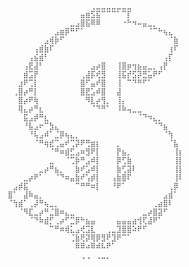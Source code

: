 ⠀⠀⠀⠀⠀⠀⠀⠀⠀⠀⠀⠀⠀⠀⠀⠀⢀⣀⣀⣀⣀⣀⣀⣀⠀⠀⠀⠀⠀⠀⠀⠀⠀⠀
⠀⠀⠀⠀⠀⠀⠀⠀⠀⠀⠀⠀⠀⠀⣤⣶⣫⣯⠉⠉⠉⠁⠉⡏⠀⠀⠀⠀⠀⠀⠀⠀⠀⠀
⠀⠀⠀⠀⠀⠀⠀⠀⠀⠀⠀⠀⣀⣠⣿⣯⠿⠿⠀⠀⠀⠀⠐⠓⠲⠤⣤⣀⡀⠀⠀⠀⠀⠀
⠀⠀⠀⠀⠀⠀⠀⠀⠀⣠⣶⡿⠛⠋⠁⠀⠀⠀⠀⠀⠀⠀⠀⠀⠀⠀⠀⠈⠉⠓⢦⣄⠀⠀
⠀⠀⠀⠀⠀⠀⠀⣠⢾⡷⠋⠀⠀⠀⠀⠀⠀⠀⠀⠀⠀⠀⠀⠀⠀⠀⠀⠀⠀⠀⠀⠈⣷⠀
⠀⠀⠀⠀⠀⢠⣾⣷⠏⠀⠀⠀⠀⠀⠀⠀⠀⠀⠀⠀⠀⠀⠀⠀⠀⠀⠀⠀⠀⠀⠀⢰⠏⠀
⠀⠀⠀⠀⢠⣮⣾⠃⠀⠀⠀⠀⠀⠀⠀⠀⠀⠀⠀⠀⠀⠀⠀⠀⠀⠀⠀⠀⠀⠀⢠⡏⠀⠀
⠀⠀⠀⢠⣟⣼⠃⠀⠀⠀⠀⠀⠀⠀⠀⠀⣠⡴⣿⠀⠀⢸⣿⡶⢲⣦⣤⣀⡀⢠⡟⠀⠀⠀
⠀⠀⠀⣾⣩⡟⠀⠀⠀⠀⠀⠀⠀⠀⢀⣼⡯⢞⣻⠀⠀⢸⣯⡞⣫⡽⣛⣥⠟⠋⠀⠀⠀⠀
⠀⠀⣰⠟⢉⡇⠀⠀⠀⠀⠀⠀⠀⠀⣿⠋⣤⠞⣿⠀⠀⢸⠀⠉⠙⠛⠋⠁⠀⠀⠀⠀⠀⠀
⠀⢀⣿⡴⠛⡇⠀⠀⠀⠀⠀⠀⠀⠀⣿⣟⣡⠾⣿⠀⠀⣼⠀⠀⠀⠀⠀⠀⠀⠀⠀⠀⠀⠀
⠀⠀⣿⡴⠟⢷⠀⠀⠀⠀⠀⠀⠀⠀⠀⠻⣇⡴⢻⡀⠀⢸⡄⠀⠀⠀⠀⠀⠀⠀⠀⠀⠀⠀
⠀⠀⢿⣄⡴⠛⣆⠀⠀⠀⠀⠀⠀⠀⠀⠀⠈⠙⠛⠁⠀⠸⠷⢤⣀⣀⠀⠀⠀⠀⠀⠀⠀⠀
⠀⠀⠀⣯⣠⡾⠛⣆⠀⠀⠀⠀⠀⠀⠀⠀⠀⠀⠀⠀⠀⠀⠀⠀⠀⠈⠙⠲⣄⡀⠀⠀⠀⠀
⠀⠀⠀⠘⣧⣠⠖⠉⣳⣄⠀⠀⠀⠀⠀⠀⠀⠀⠀⠀⠀⠀⠀⠀⠀⠀⠀⠀⠈⠙⣦⠀⠀⠀
⠀⠀⠀⠀⠘⢧⣠⠾⠁⣈⡿⢦⣄⡀⠀⠀⠀⠀⠀⠀⠀⠀⠀⠀⠀⠀⠀⠀⠀⠀⠈⢳⠀⠀
⠀⠀⠀⠀⠀⠈⠛⢶⣞⢉⣤⠞⢉⡽⠟⢛⣶⡆⠀⠀⠀⡀⠀⠀⠀⠀⠀⠀⠀⠀⠀⠈⣧⠀
⠀⠀⠀⠀⠀⠀⠀⠀⠈⠛⠶⣾⣋⣠⠶⣻⠟⡇⠀⠀⠀⡟⣦⡀⠀⠀⠀⠀⠀⠀⠀⠀⢸⡆
⠀⠀⠀⠀⠀⠀⠀⠀⣀⠀⠀⠈⢉⡷⠛⣠⠾⡇⠀⠀⠀⡿⢋⣷⠀⠀⠀⠀⠀⠀⠀⠀⢸⡇
⠀⠀⠀⠀⠀⠀⣀⡴⠛⣦⡀⠀⠀⣷⠞⣡⠾⡇⠀⠀⠀⣷⢋⣽⠇⠀⠀⠀⠀⠀⠀⠀⢸⡇
⠀⠀⠀⣀⡴⠟⠁⠀⠀⠈⠙⠶⣤⣷⠞⢡⡾⡇⠀⠀⢠⣷⣿⠏⠀⠀⠀⠀⠀⠀⠀⠀⢸⠇
⠀⣠⡾⣯⠀⠀⠀⠀⠀⠀⠀⠀⠀⠉⠛⠛⠶⡇⠀⠀⠘⠟⠁⠀⠀⠀⠀⠀⠀⠀⠀⢀⡿⠀
⣿⠁⠀⣼⠷⣤⡀⠀⠀⠀⠀⠀⠀⠀⠀⠀⠀⠀⠀⠀⠀⠀⠀⠀⠀⠀⠀⠀⠀⠀⣠⣾⠁⠀
⠈⢳⣾⠁⢀⡼⠛⢦⣀⡀⠀⠀⠀⠀⠀⠀⠀⠀⠀⠀⠀⠀⠀⠀⠀⠀⠀⠀⢀⣴⣿⠇⠀⠀
⠀⠀⠈⠻⣏⣀⡴⠛⣈⣿⠶⣄⣀⠀⠀⠀⠀⠀⠀⠀⠀⠀⠀⠀⠀⠀⣀⡴⣿⣽⠋⠀⠀⠀
⠀⠀⠀⠀⠈⠙⠷⣾⡋⢀⡴⠋⣉⡿⠓⣦⣤⠀⠀⠀⠀⣤⣤⣤⣴⢺⢏⣼⠟⠁⠀⠀⠀⠀
⠀⠀⠀⠀⠀⠀⠀⠀⠉⠛⠶⢾⣅⣠⢞⣩⣇⠀⠀⢀⣀⣹⣿⣿⠵⠟⠋⠀⠀⠀⠀⠀⠀⠀
⠀⠀⠀⠀⠀⠀⠀⠀⠀⠀⠀⠀⢈⣷⢟⡽⢿⡿⣻⠟⣹⠟⠉⠁⠀⠀⠀⠀⠀⠀⠀⠀⠀⠀
⠀⠀⠀⠀⠀⠀⠀⠀⠀⠀⠀⠀⠀⠿⠿⠴⠿⠾⠧⠟⠁⠀⠀⠀⠀⠀⠀⠀⠀⠀⠀⠀⠀⠀
⠀⠀⠀⠀⠀⠀⠀⠀⠀⠀⠀⠀⠀⠀⢀⢀⠀⢀⣀⡀⠀⠀⠀⠀⠀⠀⠀⠀⠀⠀⠀⠀⠀⠀
